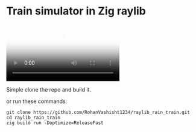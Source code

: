 # Train simulator in Zig raylib

<video poster="https://github.com/RohanVashisht1234/raylib_rain_train/blob/main/assets/example.png?raw=true" controls src="https://github.com/RohanVashisht1234/raylib_rain_train/raw/main/assets/example.mov"></video>

Simple clone the repo and build it.

or run these commands:

```
git clone https://github.com/RohanVashisht1234/raylib_rain_train.git
cd raylib_rain_train
zig build run -Doptimize=ReleaseFast
```
